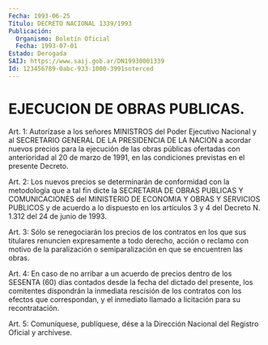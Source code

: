 ```yaml
---
Fecha: 1993-06-25
Título: DECRETO NACIONAL 1339/1993
Publicación:
  Organismo: Boletín Oficial
  Fecha: 1993-07-01
Estado: Derogada
SAIJ: https://www.saij.gob.ar/DN19930001339
Id: 123456789-0abc-933-1000-3991soterced
---
```

# EJECUCION DE OBRAS PUBLICAS.

<a id="1"></a>
Art. 1: Autorízase a los señores MINISTROS del Poder Ejecutivo Nacional  y  al SECRETARIO GENERAL DE LA PRESIDENCIA DE LA NACION a acordar nuevos  precios  para  la  ejecución  de las obras públicas ofertadas  con  anterioridad  al  20  de  marzo  de  1991,  en  las condiciones previstas en el presente Decreto.

<a id="2"></a>
Art.  2: Los nuevos precios se determinarán de conformidad con la metodología  que a tal fin dicte la SECRETARIA DE OBRAS PUBLICAS Y COMUNICACIONES  del  MINISTERIO  DE  ECONOMIA Y OBRAS Y SERVICIOS PUBLICOS y de acuerdo a lo dispuesto en  los  artículos  3  y 4 del Decreto N. 1.312 del 24 de junio de 1993.

<a id="3"></a>
Art.  3:  Sólo se renegociarán los precios de los contratos en los  que  sus titulares  renuncien  expresamente  a  todo  derecho, acción o reclamo  con  motivo de la paralización o semiparalización en que se encuentren las obras.

<a id="4"></a>
Art. 4: En caso de no arribar a un acuerdo de precios dentro de los  SESENTA  (60)  días  contados  desde  la fecha del dictado del presente, los comitentes dispondrán la inmediata  rescisión  de los contratos  con los efectos que correspondan, y el inmediato llamado a licitación para su recontratación.

<a id="5"></a>
Art.  5: Comuníquese, publíquese, dése a la Dirección Nacional del Registro Oficial y archívese.